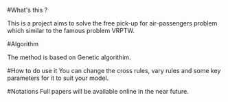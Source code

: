 #What's this ?

This is a project aims to solve the free pick-up for air-passengers problem which similar to the famous problem VRPTW.

#Algorithm

The method is based on Genetic algorithim. 

#How to do use it 
You can change the cross rules, vary rules and some key parameters for it to suit your model.

#Notations
Full papers will be available online in the near future.